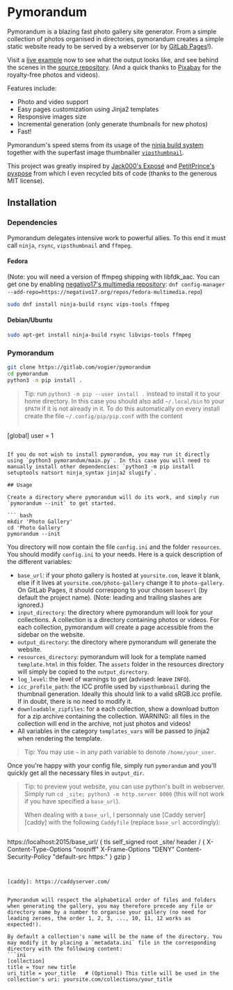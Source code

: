# Pymorandum

Pymorandum is a blazing fast photo gallery site generator. From a simple collection of photos organised in directories, pymorandum creates a simple static website ready to be served by a webserver (or by [GitLab Pages][gitlab-pages]!).

Visit a [live example][example] now to see what the output looks like, and see behind the scenes in the [source repository][gallery-source]. (And a quick thanks to [Pixabay][pixabay] for the royalty-free photos and videos).


Features include:
* Photo and video support
* Easy pages customization using Jinja2 templates
* Responsive images size
* Incremental generation (only generate thumbnails for new photos)
* Fast!

Pymorandum's speed stems from its usage of the [ninja build system][ninja] together with the superfast image thumbnailer [`vipsthumbnail`][vipsthumbnail].

This project was greatly inspired by [Jack000's Exposé][expose] and [PetitPrince's pyxpose][pyxpose] from which I even recycled bits of code (thanks to the generous MIT license).

[gitlab-pages]: https://about.gitlab.com/features/pages/
[example]: https://vogier.gitlab.io/pymorandum-gallery
[gallery-source]: https://gitlab.com/vogier/pymorandum-gallery
[ninja]: https://ninja-build.org/
[pixabay]: https://pixabay.com
[vipsthumbnail]: https://jcupitt.github.io/libvips/API/current/Using-vipsthumbnail.md.html
[expose]: https://github.com/Jack000/expose
[pyxpose]: https://github.com/PetitPrince/pyxpose
## Installation

### Dependencies
Pymorandum delegates intensive work to powerful allies. To this end it must call `ninja`, `rsync`, `vipsthumbnail` and `ffmpeg`.

#### Fedora
(Note: you will need a version of ffmpeg shipping with libfdk_aac. You can get one by enabling [negativo17's multimedia repository][multimedia]: `dnf config-manager --add-repo=https://negativo17.org/repos/fedora-multimedia.repo`)
```bash
sudo dnf install ninja-build rsync vips-tools ffmpeg
```

[multimedia]: https://negativo17.org/handbrake/
#### Debian/Ubuntu
```bash
sudo apt-get install ninja-build rsync libvips-tools ffmpeg
```
### Pymorandum
```bash
git clone https://gitlab.com/vogier/pymorandum
cd pymorandum
python3 -m pip install .
```
> Tip: run `python3 -m pip --user install .` instead to install it to your home directory. In this case you should also add `~/.local/bin` to your `$PATH` if it is not already in it.
> To do this automatically on every install create the file `~/.config/pip/pip.conf` with the content
>```ini
[global]
user = 1
```

If you do not wish to install pymorandum, you may run it directly using `python3 pymorandum/main.py`. In this case you will need to manually install other dependencies: `python3 -m pip install setuptools natsort ninja_syntax jinja2 slugify`.

## Usage

Create a directory where pymorandum will do its work, and simply run `pymorandum --init` to get started.

``` bash
mkdir 'Photo Gallery'
cd 'Photo Gallery'
pymorandum --init
```

You directory will now contain the file `config.ini` and the folder `resources`.
You should modify `config.ini` to your needs. Here is a quick description of the different variables:
* `base_url`: if your photo gallery is hosted at `yoursite.com`, leave it blank, else if it lives at `yoursite.com/photo-gallery` change it to `photo-gallery`. On GitLab Pages, it should correspong to your chosen `baseurl` (by default the project name). (Note: leading and trailing slashes are ignored.)
* `input_directory`: the directory where pymorandum will look for your collections. A collection is a directory containing photos or videos. For each collection, pymorandum will create a page accessible from the sidebar on the website.
* `output_directory`: the directory where pymorandum will generate the website.
* `resources_directory`: pymorandum will look for a template named `template.html` in this folder. The `assets` folder in the resources directory will simply be copied to the `output_directory`.
* `log_level`: the level of warnings to get (advised: leave `INFO`).
* `icc_profile_path`: the ICC profile used by `vipsthumbnail` during the thumbnail generation. Ideally this should link to a valid sRGB.icc profile. If in doubt, there is no need to modify it.
* `downloadable_zipfiles`: for a each collection, show a download button for a zip archive containing the collection. WARNING: all files in the collection will end in the archive, not just photos and videos!
* All variables in the category `templates_vars` will be passed to jinja2 when rendering the template.

> Tip: You may use `~` in any path variable to denote `/home/your_user`.

Once you're happy with your config file, simply run `pymorandum` and you'll quickly get all the necessary files in `output_dir`.

> Tip: to preview yout website, you can use python's built in webserver. Simply run `cd _site; python3 -m http.server 8000` (this will not work if you have specified a `base_url`).
>
> When dealing with a `base_url`, I personnaly use [Caddy server][caddy] with the following `Caddyfile` (replace `base_url` accordingly):
> ```
https://localhost:2015/base_url/ {
    tls self_signed
    root _site/
    header / {
        X-Content-Type-Options  "nosniff"
        X-Frame-Options         "DENY"
        Content-Security-Policy "default-src https:"
    }
    gzip
}
```


[caddy]: https://caddyserver.com/


Pymorandum will respect the alphabetical order of files and folders when generating the gallery, you may therefore precede any file or directory name by a number to organise your gallery (no need for leading zeroes, the order 1, 2, 3, ..., 10, 11, 12 works as expected!).

By default a collection's name will be the name of the directory. You may modify it by placing a `metadata.ini` file in the corresponding directory with the following content:
```ini
[collection]
title = Your new title
uri_title = your_title   # (Optional) This title will be used in the collection's uri: yoursite.com/collections/your_title
```
